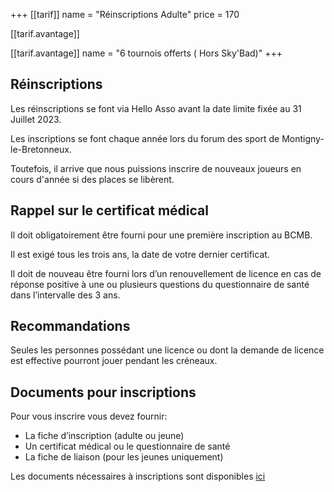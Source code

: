 +++
[[tarif]]
name = "Réinscriptions Adulte"
price = 170

  [[tarif.avantage]]

  [[tarif.avantage]]
  name = "6 tournois offerts ( Hors Sky'Bad)"
+++

## Réinscriptions

Les réinscriptions se font via Hello Asso avant la date limite fixée au 31 Juillet 2023.

Les inscriptions se font chaque année lors du forum des sport de Montigny-le-Bretonneux.

Toutefois, il arrive que nous puissions inscrire de nouveaux joueurs en cours d'année si des places se libèrent.

## Rappel sur le certificat médical

Il doit obligatoirement être fourni pour une première inscription au BCMB.

Il est exigé tous les trois ans, la date de votre dernier certificat.

Il doit de nouveau être fourni lors d’un renouvellement de licence en cas de réponse positive à une ou plusieurs questions du questionnaire de santé dans l’intervalle des 3 ans.

## Recommandations

Seules les personnes possédant une licence ou dont la demande de licence est effective pourront jouer pendant les créneaux.

## Documents pour inscriptions

Pour vous inscrire vous devez fournir:

* La fiche d’inscription (adulte ou jeune)
* Un certificat médical ou le questionnaire de santé
* La fiche de liaison (pour les jeunes uniquement)

Les documents nécessaires à inscriptions sont disponibles [ici](https://bad-montigny.fr/documents_liens/)
